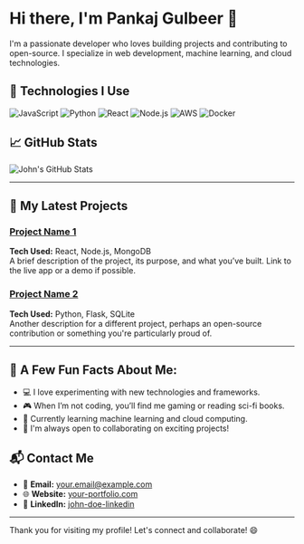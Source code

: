 # Hi there, I'm **Pankaj Gulbeer** 👋

I'm a passionate developer who loves building projects and contributing to open-source. I specialize in web development, machine learning, and cloud technologies.

## 🔧 Technologies I Use

![JavaScript](https://img.shields.io/badge/JavaScript-ES6-yellow)
![Python](https://img.shields.io/badge/Python-3.8-blue)
![React](https://img.shields.io/badge/React-16.x-blue)
![Node.js](https://img.shields.io/badge/Node.js-14.x-green)
![AWS](https://img.shields.io/badge/AWS-Cloud-blue)
![Docker](https://img.shields.io/badge/Docker-blueviolet)

## 📈 GitHub Stats

![John's GitHub Stats](https://github-readme-stats.vercel.app/api?username=your-username&show_icons=true&hide_title=true&theme=radical&count_private=true)

---

## 🚀 My Latest Projects

### [Project Name 1](https://github.com/your-username/project-1)
**Tech Used:** React, Node.js, MongoDB  
A brief description of the project, its purpose, and what you’ve built. Link to the live app or a demo if possible.

### [Project Name 2](https://github.com/your-username/project-2)
**Tech Used:** Python, Flask, SQLite  
Another description for a different project, perhaps an open-source contribution or something you're particularly proud of.

---

## 📝 A Few Fun Facts About Me:
- 💻 I love experimenting with new technologies and frameworks.
- 🎮 When I’m not coding, you’ll find me gaming or reading sci-fi books.
- 🌱 Currently learning machine learning and cloud computing.
- 🤝 I'm always open to collaborating on exciting projects!

## 📬 Contact Me
- 📧 **Email:** your.email@example.com
- 🌐 **Website:** [your-portfolio.com](https://your-portfolio.com)
- 💼 **LinkedIn:** [john-doe-linkedin](https://linkedin.com/in/john-doe)

---

Thank you for visiting my profile! Let's connect and collaborate! 😄
